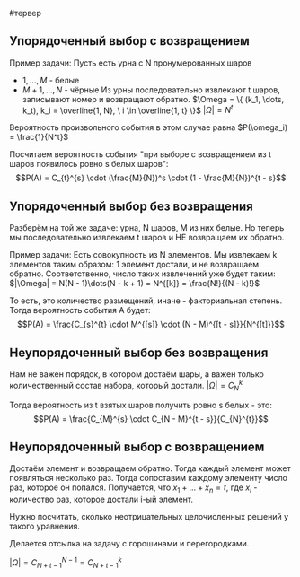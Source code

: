 #тервер
## Упорядоченный выбор с возвращением
Пример задачи:
Пусть есть урна с N пронумерованных шаров
- $1, \dots, M$ - белые
- $M + 1, \dots, N$ - чёрные
Из урны последовательно извлекают t шаров, записывают номер и возвращают обратно.
$\Omega = \{ (k_1, \dots, k_t), k_i = \overline{1, N}, \ i \in \overline{1, t} \}$
$|\Omega| = N^{t}$

Вероятность произвольного события в этом случае равна $P(\omega_i) = \frac{1}{N^t}$

Посчитаем вероятность события "при выборе с возвращением из t шаров появилось ровно s белых шаров":
$$P(A) = C_{t}^{s} \cdot (\frac{M}{N})^s \cdot (1 - \frac{M}{N})^{t - s}$$

## Упорядоченный выбор без возвращения
Разберём на той же задаче: урна, N шаров, M из них белые. Но теперь мы последовательно извлекаем t шаров и НЕ возвращаем их обратно. 

Пример задачи:
Есть совокупность из N элементов. Мы извлекаем k элементов таким образом: 1 элемент достали, и не возвращаем обратно. Соответственно, число таких извлечений уже будет таким: $|\Omega| = N(N - 1)\dots(N - k + 1) = N^{[k]} = \frac{N!}{(N - k)!}$

То есть, это количество размещений, иначе - факториальная степень. Тогда вероятность события A будет: $$P(A) = \frac{C_{s}^{t} \cdot M^{[s]} \cdot (N - M)^{[t - s]}}{N^{[t]}}$$

## Неупорядоченный выбор без возвращения
Нам не важен порядок, в котором достаём шары, а важен только количественный состав набора, который достали.
$|\Omega| = C_N^k$

Тогда вероятность из t взятых шаров получить ровно s белых - это: $$P(A) = \frac{C_{M}^{s} \cdot C_{N - M}^{t - s}}{C_{N}^{t}}$$

## Неупорядоченный выбор с возвращением
Достаём элемент и возвращаем обратно. Тогда каждый элемент может появляться несколько раз. Тогда сопоставим каждому элементу число раз, которое он попался. Получается, что $x_1 + \dots + x_n = t$, где $x_i$ - количество раз, которое достали i-ый элемент.

Нужно посчитать, сколько неотрицательных целочисленных решений у такого уравнения.

Делается отсылка на задачу с горошинами и перегородками.

$|\Omega| = C_{N + t - 1}^{N - 1} = C_{N + t - 1}^{k}$